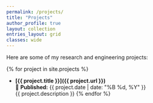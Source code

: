 ```yaml
---
permalink: /projects/
title: "Projects"
author_profile: true
layout: collection
entries_layout: grid
classes: wide
---
```



Here are some of my research and engineering projects:

{% for project in site.projects %}
- **[{{ project.title }}]({{ project.url }})**  
  📅 **Published:** {{ project.date | date: "%B %d, %Y" }}  
  {{ project.description }}
{% endfor %}
